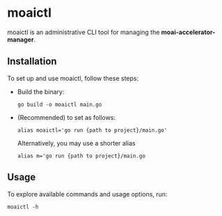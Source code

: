 # moaictl

moaictl is an administrative CLI tool for managing the **moai-accelerator-manager**.

## Installation

To set up and use moaictl, follow these steps:

- Build the binary:
 
    ```go build -o moaictl main.go```
 
- (Recommended) to set as follows: 

    ```alias moaictl='go run {path to project}/main.go'```

    Alternatively, you may use a shorter alias

    ```alias m='go run {path to project}/main.go```

## Usage

To explore available commands and usage options, run:

```moaictl -h```

